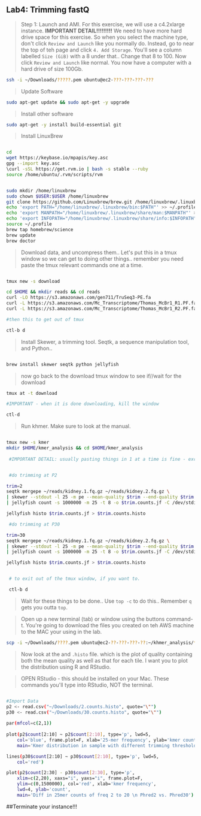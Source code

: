 ## Lab4: Trimming fastQ



> Step 1: Launch and AMI. For this exercise, we will use a c4.2xlarge instance. **IMPORTANT DETAIL!!!!!!!!!** We need to have more hard drive space for this exercise. So when you select the machine type, don't click ``Review and Launch`` like you normally do. Instead, go to near the top of teh page and click ``4. Add Storage``. You'll see a column labelled ``Size (GiB)`` with a 8 under that.. Change that 8 to 100. Now click ``Review and Launch`` like normal. You now have a computer with a hard drive of size 100Gb. 


```bash
ssh -i ~/Downloads/?????.pem ubuntu@ec2-???-???-???-???
```

> Update Software


```bash
sudo apt-get update && sudo apt-get -y upgrade
```

> Install other software

```bash
sudo apt-get -y install build-essential git
```


> Install LinuxBrew

```bash

cd
wget https://keybase.io/mpapis/key.asc
gpg --import key.asc
\curl -sSL https://get.rvm.io | bash -s stable --ruby
source /home/ubuntu/.rvm/scripts/rvm


sudo mkdir /home/linuxbrew
sudo chown $USER:$USER /home/linuxbrew
git clone https://github.com/Linuxbrew/brew.git /home/linuxbrew/.linuxbrew
echo 'export PATH="/home/linuxbrew/.linuxbrew/bin:$PATH"' >> ~/.profile
echo 'export MANPATH="/home/linuxbrew/.linuxbrew/share/man:$MANPATH"' >> ~/.profile
echo 'export INFOPATH="/home/linuxbrew/.linuxbrew/share/info:$INFOPATH"' >> ~/.profile
source ~/.profile
brew tap homebrew/science
brew update
brew doctor


```


> Download data, and uncompress them.. Let's put this in a tmux window so we can get to doing other things.. remember you need paste the tmux relevant commands one at a time. 


```bash

tmux new -s download

cd $HOME && mkdir reads && cd reads
curl -LO https://s3.amazonaws.com/gen711/TruSeq3-PE.fa
curl -L https://s3.amazonaws.com/Mc_Transcriptome/Thomas_McBr1_R1.PF.fastq.gz > kidney.1.fq.gz &
curl -L https://s3.amazonaws.com/Mc_Transcriptome/Thomas_McBr1_R2.PF.fastq.gz > kidney.2.fq.gz

#then this to get out of tmux

ctl-b d

```

> Install Skewer, a trimming tool. Seqtk, a sequence manipulation tool, and Python..


```bash  

brew install skewer seqtk python jellyfish

```



> now go back to the download tmux window to see if//wait for the download

```bash
tmux at -t download

#IMPORTANT - when it is done downloading, kill the window

ctl-d

```

> Run khmer. Make sure to look at the manual.


```bash

tmux new -s kmer
mkdir $HOME/kmer_analysis && cd $HOME/kmer_analysis
  
 #IMPORTANT DETAIL: usually pasting things in 1 at a time is fine - except here... When you see ``\`` at the end of lines, this means copy the 2 (or 3 or 4) lines together. 


 #do trimming at P2

trim=2
seqtk mergepe ~/reads/kidney.1.fq.gz ~/reads/kidney.2.fq.gz \
| skewer --stdout -l 25 -m pe --mean-quality $trim --end-quality $trim -t 8 -x $HOME/reads/TruSeq3-PE.fa - \
| jellyfish count -s 1000000 -m 25 -t 8 -o $trim.counts.jf -C /dev/stdin

jellyfish histo $trim.counts.jf > $trim.counts.histo

 #do trimming at P30

trim=30
seqtk mergepe ~/reads/kidney.1.fq.gz ~/reads/kidney.2.fq.gz \
| skewer --stdout -l 25 -m pe --mean-quality $trim --end-quality $trim -t 8 -x $HOME/reads/TruSeq3-PE.fa - \
| jellyfish count -s 1000000 -m 25 -t 8 -o $trim.counts.jf -C /dev/stdin

jellyfish histo $trim.counts.jf > $trim.counts.histo


 # to exit out of the tmux window, if you want to. 

 ctl-b d

```


> Wait for these things to be done.. Use ``top -c`` to do this.. Remember ``q`` gets you outta ``top``.

> Open up a new terminal (tab) or window using the buttons command-t. You're going to download the files you created on teh AWS machine to the MAC your using in the lab. 

```bash
scp -i ~/Downloads/????.pem ubuntu@ec2-??-???-???-??:~/khmer_analysis/*histo ~/Downloads/


```


> Now look at the and ``.histo`` file.  which is the plot of quality containing both the mean quality as well as that for each tile. I want you to plot the distribution using R and RStudio.



> OPEN RStudio - this should be installed on your Mac. These commands you'll type into RStudio, NOT the terminal.


```bash

#Import Data
p2 <- read.csv("~/Downloads/2.counts.histo", quote="\"")
p30 <- read.csv("~/Downloads/30.counts.histo", quote="\"")
    
par(mfcol=c(2,1))
    
plot(p2$count[2:10] ~ p2$count[2:10], type='p', lwd=5,
    col='blue', frame.plot=F, xlab='25-mer frequency', ylab='kmer count',
    main='Kmer distribution in sample with different trimming thresholds')

lines(p30$count[2:10] ~ p30$count[2:10], type='p', lwd=5,
    col='red')

plot(p2$count[2:30] - p30$count[2:30], type='p',
    xlim=c(2,20), xaxs="i", yaxs="i", frame.plot=F,
    ylim=c(0,1500000), col='red', xlab='kmer frequency',
    lwd=4, ylab='count',
    main='Diff in 25mer counts of freq 2 to 20 \n Phred2 vs. Phred30')
```

##Terminate your instance!!!
